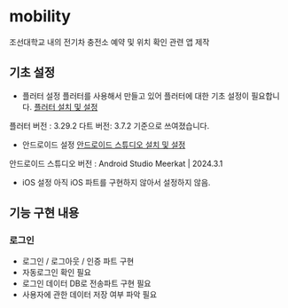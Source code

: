 # mobility

조선대학교 내의 전기차 충전소 예약 및 위치 확인 관련 앱 제작

## 기초 설정

- 플러터 설정
플러터를 사용해서 만들고 있어 플러터에 대한 기초 설정이 필요합니다.
[플러터 설치 및 설정](https://docs.flutter.dev/get-started/install?_gl=1*1e6o7pb*_up*MQ..*_ga*MjA1OTY4MTEyOS4xNzQ0NjAzNzA0*_ga_04YGWK0175*MTc0NDYwMzcwMy4xLjAuMTc0NDYwMzcwMy4wLjAuMA..)

플러터 버전 : 3.29.2
다트 버전: 3.7.2
기준으로 쓰여졌습니다.

- 안드로이드 설정
[안드로이드 스튜디오 설치 및 설정](https://developer.android.com/studio?hl=ko)

안드로이드 스튜디오 버전 : Android Studio Meerkat | 2024.3.1

- iOS 설정
아직 iOS 파트를 구현하지 않아서 설정하지 않음.

## 기능 구현 내용
### 로그인
- 로그인 / 로그아웃 / 인증 파트 구현 
- 자동로그인 확인 필요
- 로그인 데이터 DB로 전송파트 구현 필요
- 사용자에 관한 데이터 저장 여부 파악 필요

